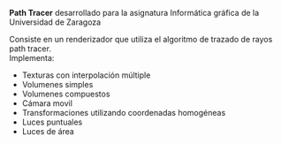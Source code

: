 **Path Tracer** desarrollado para la asignatura Informática gráfica de la Universidad de Zaragoza

Consiste en un renderizador que utiliza el algoritmo de trazado de rayos path tracer.    
Implementa:
- Texturas con interpolación múltiple
- Volumenes simples
- Volumenes compuestos
- Cámara movil
- Transformaciones utilizando coordenadas homogéneas
- Luces puntuales
- Luces de área
